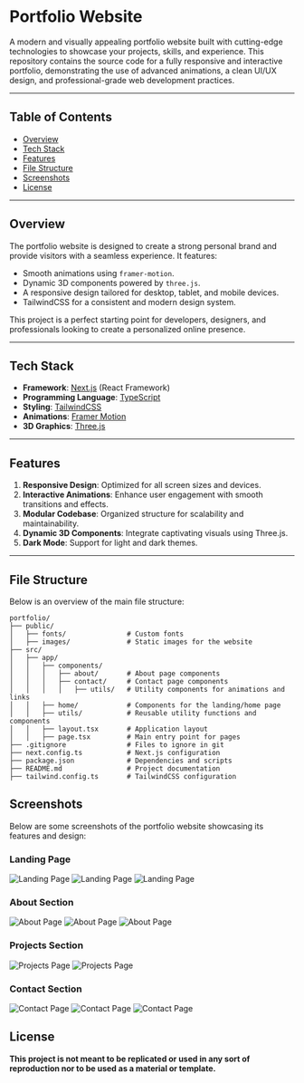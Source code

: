 # Portfolio Website

A modern and visually appealing portfolio website built with cutting-edge technologies to showcase your projects, skills, and experience. This repository contains the source code for a fully responsive and interactive portfolio, demonstrating the use of advanced animations, a clean UI/UX design, and professional-grade web development practices.

---

## Table of Contents

- [Overview](#overview)
- [Tech Stack](#tech-stack)
- [Features](#features)
- [File Structure](#file-structure)
- [Screenshots](#screenshots)
- [License](#license)

---

## Overview

The portfolio website is designed to create a strong personal brand and provide visitors with a seamless experience. It features:

- Smooth animations using `framer-motion`.
- Dynamic 3D components powered by `three.js`.
- A responsive design tailored for desktop, tablet, and mobile devices.
- TailwindCSS for a consistent and modern design system.

This project is a perfect starting point for developers, designers, and professionals looking to create a personalized online presence.

---

## Tech Stack

- **Framework**: [Next.js](https://nextjs.org/) (React Framework)
- **Programming Language**: [TypeScript](https://www.typescriptlang.org/)
- **Styling**: [TailwindCSS](https://tailwindcss.com/)
- **Animations**: [Framer Motion](https://www.framer.com/motion/)
- **3D Graphics**: [Three.js](https://threejs.org/)

---

## Features

1. **Responsive Design**: Optimized for all screen sizes and devices.
2. **Interactive Animations**: Enhance user engagement with smooth transitions and effects.
3. **Modular Codebase**: Organized structure for scalability and maintainability.
4. **Dynamic 3D Components**: Integrate captivating visuals using Three.js.
5. **Dark Mode**: Support for light and dark themes.

---

## File Structure

Below is an overview of the main file structure:

```plaintext
portfolio/
├── public/
│   ├── fonts/               # Custom fonts
│   ├── images/              # Static images for the website
├── src/
│   ├── app/
│   │   ├── components/
│   │   │   ├── about/       # About page components
│   │   │   ├── contact/     # Contact page components
│   │   │   │   ├── utils/   # Utility components for animations and links
│   │   ├── home/            # Components for the landing/home page
│   │   ├── utils/           # Reusable utility functions and components
│   │   ├── layout.tsx       # Application layout
│   │   ├── page.tsx         # Main entry point for pages
├── .gitignore               # Files to ignore in git
├── next.config.ts           # Next.js configuration
├── package.json             # Dependencies and scripts
├── README.md                # Project documentation
├── tailwind.config.ts       # TailwindCSS configuration
```

## Screenshots

Below are some screenshots of the portfolio website showcasing its features and design:

### Landing Page

![Landing Page](/public/images/website/L1.png)
![Landing Page](/public/images/website/L2.png)
![Landing Page](/public/images/website/L3.png)

### About Section

![About Page](/public/images/website/A1.png)
![About Page](/public/images/website/A2.png)
![About Page](/public/images/website/A3.png)

### Projects Section

![Projects Page](/public/images/website/P1.png)
![Projects Page](/public/images/website/P2.png)

### Contact Section

![Contact Page](/public/images/website/C1.png)
![Contact Page](/public/images/website/C2.png)
![Contact Page](/public/images/website/C3.png)

## License

**This project is not meant to be replicated or used in any sort of reproduction nor to be used as a material or template.**
